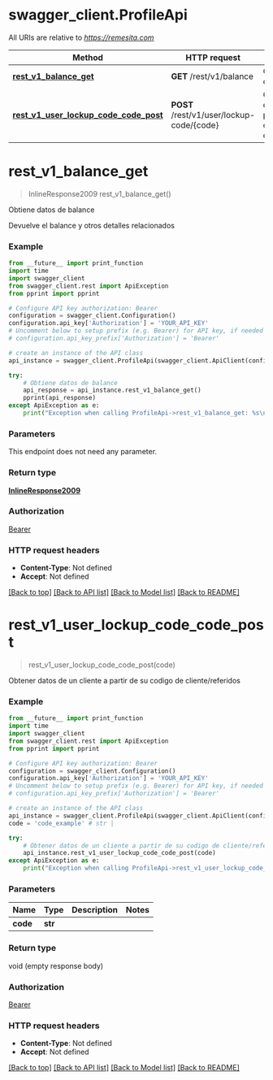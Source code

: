 # swagger_client.ProfileApi

All URIs are relative to *https://remesita.com*

Method | HTTP request | Description
------------- | ------------- | -------------
[**rest_v1_balance_get**](ProfileApi.md#rest_v1_balance_get) | **GET** /rest/v1/balance | Obtiene datos de balance
[**rest_v1_user_lockup_code_code_post**](ProfileApi.md#rest_v1_user_lockup_code_code_post) | **POST** /rest/v1/user/lockup-code/{code} | Obtener datos de un cliente a partir de su codigo de cliente/referidos


# **rest_v1_balance_get**
> InlineResponse2009 rest_v1_balance_get()

Obtiene datos de balance

Devuelve el balance y otros detalles relacionados

### Example
```python
from __future__ import print_function
import time
import swagger_client
from swagger_client.rest import ApiException
from pprint import pprint

# Configure API key authorization: Bearer
configuration = swagger_client.Configuration()
configuration.api_key['Authorization'] = 'YOUR_API_KEY'
# Uncomment below to setup prefix (e.g. Bearer) for API key, if needed
# configuration.api_key_prefix['Authorization'] = 'Bearer'

# create an instance of the API class
api_instance = swagger_client.ProfileApi(swagger_client.ApiClient(configuration))

try:
    # Obtiene datos de balance
    api_response = api_instance.rest_v1_balance_get()
    pprint(api_response)
except ApiException as e:
    print("Exception when calling ProfileApi->rest_v1_balance_get: %s\n" % e)
```

### Parameters
This endpoint does not need any parameter.

### Return type

[**InlineResponse2009**](InlineResponse2009.md)

### Authorization

[Bearer](../README.md#Bearer)

### HTTP request headers

 - **Content-Type**: Not defined
 - **Accept**: Not defined

[[Back to top]](#) [[Back to API list]](../README.md#documentation-for-api-endpoints) [[Back to Model list]](../README.md#documentation-for-models) [[Back to README]](../README.md)

# **rest_v1_user_lockup_code_code_post**
> rest_v1_user_lockup_code_code_post(code)

Obtener datos de un cliente a partir de su codigo de cliente/referidos

### Example
```python
from __future__ import print_function
import time
import swagger_client
from swagger_client.rest import ApiException
from pprint import pprint

# Configure API key authorization: Bearer
configuration = swagger_client.Configuration()
configuration.api_key['Authorization'] = 'YOUR_API_KEY'
# Uncomment below to setup prefix (e.g. Bearer) for API key, if needed
# configuration.api_key_prefix['Authorization'] = 'Bearer'

# create an instance of the API class
api_instance = swagger_client.ProfileApi(swagger_client.ApiClient(configuration))
code = 'code_example' # str | 

try:
    # Obtener datos de un cliente a partir de su codigo de cliente/referidos
    api_instance.rest_v1_user_lockup_code_code_post(code)
except ApiException as e:
    print("Exception when calling ProfileApi->rest_v1_user_lockup_code_code_post: %s\n" % e)
```

### Parameters

Name | Type | Description  | Notes
------------- | ------------- | ------------- | -------------
 **code** | **str**|  | 

### Return type

void (empty response body)

### Authorization

[Bearer](../README.md#Bearer)

### HTTP request headers

 - **Content-Type**: Not defined
 - **Accept**: Not defined

[[Back to top]](#) [[Back to API list]](../README.md#documentation-for-api-endpoints) [[Back to Model list]](../README.md#documentation-for-models) [[Back to README]](../README.md)

